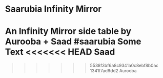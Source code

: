 # Saarubia Infinity Mirror
An Infinity Mirror side table by Aurooba + Saad #saarubia
Some Text
<<<<<<< HEAD
Saad
=======
>>>>>>> 5538f3bf6a8c9341a0c8ebf8b0ac1341f7ad6dd2
Aurooba

